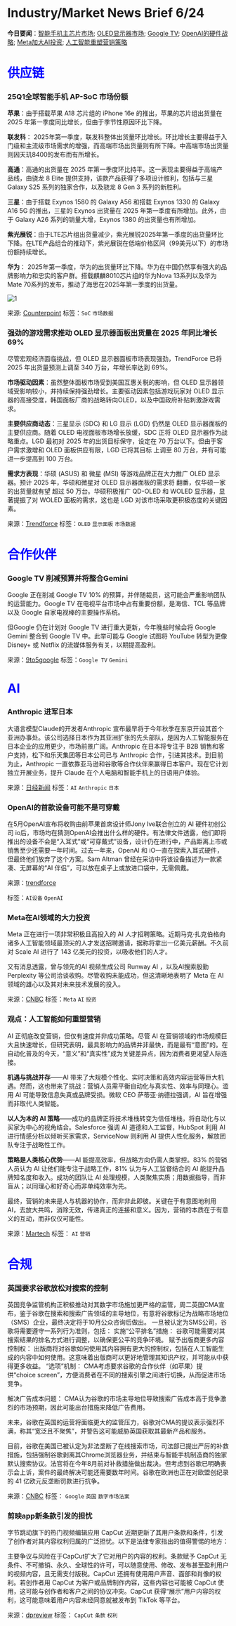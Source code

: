 # Industry/Market News Brief 6/24

**今日要闻**：[智能手机主芯片市场](#1); [OLED显示器市场](#oled); [Google TV](#google); [OpenAI的硬件战略](#openai); [Meta加大AI投资](#meta); [人工智能重塑营销策略](#ai)

# <span style="color:blue;">供应链</span>

<a name="1"></a>
### 25Q1全球智能手机 AP-SoC 市场份额

**苹果**：由于搭载苹果 A18 芯片组的 iPhone 16e 的推出，苹果的芯片组出货量在 2025 年第一季度同比增长，但由于季节性原因环比下降。

**联发科**： 2025年第一季度，联发科整体出货量环比增长。环比增长主要得益于入门级和主流级市场需求的增强，而高端市场出货量则有所下降。中高端市场出货量则因天玑8400的发布而有所增长。

**高通**：高通的出货量在 2025 年第一季度环比持平。这一表现主要得益于高端产品线，由骁龙 8 Elite 提供支持，该款产品获得了多项设计胜利，包括与三星 Galaxy S25 系列的独家合作，以及骁龙 8 Gen 3 系列的新胜利。

**三星**：由于搭载 Exynos 1580 的 Galaxy A56 和搭载 Exynos 1330 的 Galaxy A16 5G 的推出，三星的 Exynos 出货量在 2025 年第一季度有所增加。此外，由于 Galaxy A26 系列的销量大增，Exynos 1380 的出货量也有所增加。

**紫光展锐**：由于LTE芯片组出货量减少，紫光展锐2025年第一季度的出货量环比下降。在LTE产品组合的推动下，紫光展锐在低端价格区间（99美元以下）的市场份额持续增长。

**华为**： 2025年第一季度，华为的出货量环比下降。华为在中国仍然享有强大的品牌影响力和忠实的客户群。搭载麒麟8010芯片组的华为Nova 13系列以及华为Mate 70系列的发布，推动了海思在2025年第一季度的出货量。

![1](https://github.com/user-attachments/assets/6309fdbe-829b-46d5-a354-5252c925d91a)

来源: [Counterpoint](https://www.counterpointresearch.com/insight/global-smartphone-apsoc-market-share-quarterly/)
标签：`SoC` `市场数据`

<a name="oled"></a>
### 强劲的游戏需求推动 OLED 显示器面板出货量在 2025 年同比增长 69%
尽管宏观经济面临挑战，但 OLED 显示器面板市场表现强劲，TrendForce 已将 2025 年出货量预测上调至 340 万台，年增长率达到 69%。

**市场驱动因素**：虽然整体面板市场受到美国互惠关税的影响，但 OLED 显示器领域受影响较小，并持续保持强劲增长。主要驱动因素包括游戏玩家对 OLED 显示器的高接受度，韩国面板厂商的战略转向OLED，以及中国政府补贴刺激游戏需求。

**主要供应商动态**：三星显示 (SDC) 和 LG 显示 (LGD) 仍然是 OLED 显示器面板的主要供应商。随着 OLED 电视面板市场增长放缓，SDC 正将 OLED 显示器作为战略重点。LGD 最初对 2025 年的出货目标保守，设定在 70 万台以下。但由于客户需求激增和 OLED 面板供应有限，LGD 已将其目标 上调至 80 万台，并有可能进一步提高到 100 万台。

**需求方表现**：华硕 (ASUS) 和 微星 (MSI) 等游戏品牌正在大力推广 OLED 显示器。预计 2025 年，华硕和微星对 OLED 显示器面板的需求将 翻番，仅华硕一家的出货量就有望 超过 50 万台。华硕积极推广 QD-OLED 和 WOLED 显示器，显著提振了对 WOLED 面板的需求，这也是 LGD 对该市场采取更积极态度的关键因素。

来源：[Trendforce](https://www.trendforce.com/presscenter/news/20250616-12621.html)
标签：`OLED` `显示面板` `市场数据`

# <span style="color:blue;">合作伙伴</span>

<a name="google"></a>
### Google TV 削减预算并将整合Gemini

Google 正在削减 Google TV 10% 的预算，并伴随裁员，这可能会严重影响团队的运营能力。Google TV 在电视平台市场中占有重要份额，是海信、TCL 等品牌以及 Google 自家电视棒的主要操作系统。

但Google 仍在计划对 Google TV 进行重大更新，今年晚些时候会将 Google Gemini 整合到 Google TV 中。此举可能与 Google 试图将 YouTube 转型为更像 Disney+ 或 Netflix 的流媒体服务有关，以期提高盈利。

来源：[9to5google](https://9to5google.com/2025/06/23/google-tv-budget-cut-slashed-prior-to-youtube-changes/)
标签：`Google TV` `Gemini`

# <span style="color:blue;">AI</span>

### Anthropic 进军日本

大语言模型Claude的开发者Anthropic 宣布最早将于今年秋季在东京开设其首个亚洲办事处。该公司选择日本作为其亚洲扩张的先头部队，是因为人工智能服务在日本企业的应用更少，市场前景广阔。Anthropic 在日本将专注于 B2B 销售和客户支持，松下和乐天集团等日本公司已与 Anthropic 合作，引进其技术。到目前为止，Anthropic 一直依靠亚马逊和谷歌等合作伙伴来赢得日本客户。现在它计划独立开展业务，提升 Claude 在个人电脑和智能手机上的日语用户体验。

来源：[日经新闻](https://asia.nikkei.com/Business/Technology/Artificial-intelligence/US-based-AI-startup-Anthropic-picks-Tokyo-as-1st-Asia-hub)
标签：`AI` `Anthropic` `日本`

<a name="openai"></a>
### OpenAI的首款设备可能不是可穿戴

在5月OpenAI宣布将收购由前苹果首席设计师Jony Ive联合创立的 AI 硬件初创公司 io后，市场均在猜测OpenAI会推出什么样的硬件。有法律文件透露，他们即将推出的设备不会是“入耳式”或“可穿戴式”设备，设计仍在进行中，产品距离上市或销售至少还需要一年时间。过去一年来，OpenAI 和 iO一直在探索入耳式硬件，但最终他们放弃了这个方案。Sam Altman 曾经在采访中将该设备描述为一款紧凑、无屏幕的“AI 伴侣”，可以放在桌子上或放进口袋中，无需佩戴。

来源：[trendforce](https://www.trendforce.com/news/2025/06/24/news-openai-and-jony-ives-first-ai-device-leaked-reportedly-no-wearables-launch-no-earlier-than-2026/)

标签：`AI设备` `OpenAI`

<a name="meta"></a>
### Meta在AI领域的大力投资

Meta 正在进行一项非常积极且高投入的 AI 人才招聘策略。近期马克·扎克伯格向诸多人工智能领域最顶尖的人才发送招聘邀请，据称将拿出一亿美元薪酬。不久前对 Scale AI 进行了 143 亿美元的投资，以吸收他们的人才。

又有消息透露，曾与领先的AI 视频生成公司 Runway AI ，以及AI搜索殷勤 Perplexity 等公司洽谈收购。尽管收购未能成功，但这清晰地表明了 Meta 在 AI 领域的雄心以及其对未来技术发展的投入。

来源：[CNBC](https://www.cnbc.com/2025/06/23/meta-ai-runway-scale.html)
标签：`Meta` `AI` `投资`

<a name="ai"></a>
### 观点：人工智能如何重塑营销

AI 正彻底改变营销，但仅有速度并非成功策略。尽管 AI 在营销领域的市场规模巨大且快速增长，但研究表明，最具影响力的品牌并非最快，而是最有“意图”的。在自动化普及的今天，“意义”和“真实性”成为关键差异点，因为消费者更渴望人际连接。

**机遇与挑战并存**——AI 带来了大规模个性化、实时决策和高效内容运营等巨大机遇。然而，这也带来了挑战：营销人员需平衡自动化与真实性、效率与同理心。滥用 AI 可能导致信息失真或品牌受损。微软 CEO 萨蒂亚·纳德拉强调，AI 旨在增强而非取代人类智能。

**以人为本的 AI 策略**——成功的品牌正将技术堆栈转变为信任堆栈，将自动化与以买家为中心的视角结合。Salesforce 强调 AI 道德和人工监督，HubSpot 利用 AI 进行情感分析以倾听买家需求，ServiceNow 则利用 AI 提供人性化服务，解放团队专注于战略性工作。

**策略是人类核心优势**——AI 能提高效率，但战略方向仍需人类掌控。83% 的营销人员认为 AI 让他们能专注于战略工作，81% 认为与人工监督结合的 AI 能提升品牌知名度和收入。成功的团队让 AI 处理规模，人类聚焦实质；用数据指导，而非盲从；以同理心和好奇心而非单纯效率为先。

最终，营销的未来是人与机器的协作，而非非此即彼。关键在于有意图地利用 AI，去放大共鸣，消除无效，传递真正的连接和意义。因为，营销的本质在于有意义的互动，而非仅仅可能性。

来源：[Martech](https://martech.org/ai-cant-create-meaning-thats-still-marketings-job/)
标签： `AI` `营销`

# <span style="color:blue;">合规</span>

### 英国要求谷歌放松对搜索的控制

英国竞争监管机构正积极推动对其数字市场施加更严格的监管，周二英国CMA宣布，鉴于谷歌在搜索和搜索广告领域的主导地位，有意将谷歌标记为战略市场地位（SMS）企业，最终决定将于10月公众咨询后做出。
一旦被认定为SMS公司，谷歌将需要遵守一系列行为准则，包括：
实施“公平排名”措施： 谷歌可能需要对其搜索结果的排名方式进行调整，以确保更公平的竞争环境。
赋予出版商更多内容控制权： 出版商将对谷歌如何使用其内容拥有更大的控制权，包括在人工智能生成的内容中如何使用。这意味着出版商可以更好地管理其知识产权，并可能从中获得更多收益。
“选项”机制： CMA考虑要求谷歌的合作伙伴（如苹果）提供“choice screen”，方便消费者在不同的搜索引擎之间进行切换，从而促进市场竞争。

解决广告成本问题： CMA认为谷歌的市场主导地位导致搜索广告成本高于竞争激烈的市场预期，因此可能出台措施来降低广告费用。

未来，谷歌在英国的运营将面临更大的监管压力，谷歌对CMA的提议表示强烈不满，称其“宽泛且不聚焦”，并警告这可能威胁英国获取其最新产品和服务。

目前，谷歌在美国已被认定为非法垄断了在线搜索市场，司法部已提出严厉的补救措施，包括强制谷歌剥离其Chrome浏览器业务，并结束与智能手机制造商的独家默认搜索协议。法官将在今年8月前对补救措施做出裁决。但考虑到谷歌已明确表示会上诉，案件的最终解决可能还需要数年时间。谷歌在欧洲也正在对欧盟创纪录的 41 亿欧元反垄断罚款进行抗争。

来源：[CNBC](https://www.cnbc.com/2025/06/24/google-could-face-changes-to-search-in-the-uk-amid-cma-crackdown.html)
标签： `Google` `英国` `数字市场法案`

### 剪映app新条款引发的担忧
字节跳动旗下的热门视频编辑应用 CapCut 近期更新了其用户条款和条件，引发了创作者对其内容权利归属的广泛担忧。以下是法律专家指出的值得警惕的地方：

主要争议与风险在于CapCut扩大了它对用户的内容的权利。条款赋予 CapCut 无条件、不可撤销、永久、全球性的许可，可以随意使用、修改、发布甚至盈利用户的视频内容，且无需支付版税。CapCut 还拥有使用用户声音、面部和肖像的权利。若创作者用 CapCut 为客户或品牌制作内容，这些内容也可能被 CapCut 使用，这可能与创作者和客户之间的协议冲突。CapCut 获得“展示”用户内容的权利，这可能意味着用户内容未经同意就被发布到 TikTok 等平台。

来源：[dpreview](https://www.dpreview.com/news/1239418455/capcut-video-editing-app-s-new-terms-spark-rights-concerns-we-asked-a-lawyer-for-guidance)
标签： `CapCut` `条款` `权利` 